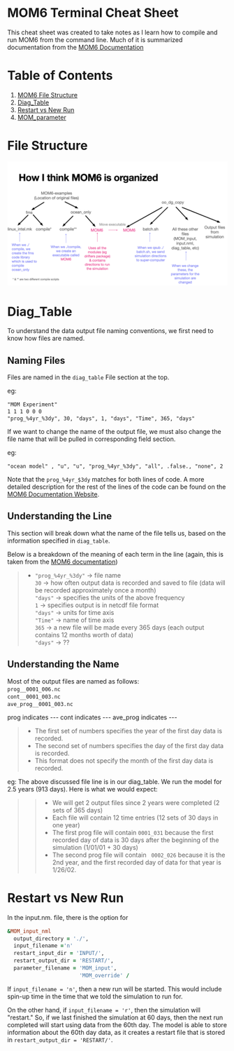 # MOM6 Terminal Cheat Sheet
This cheat sheet was created to take notes as I learn how to compile and run MOM6 from the command line. Much of it is summarized documentation from the [MOM6 Documentation]((https://mom6.readthedocs.io/en/main/api/generated/pages/Diagnostics.html))

# Table of Contents
1. [MOM6 File Structure](File-Structure)
2. [Diag_Table](Diag_Table)
3. [Restart vs New Run](Restart-vs-New-Run)
4. [MOM_parameter]()


# File Structure
![MOM6_organization.001.jpeg](https://github.com/kailauyeda/mom6_amoc_tropics/blob/main/MOM6_organization.001.jpeg)

# Diag_Table
To understand the data output file naming conventions, we first need to know how files are named.
## Naming Files
Files are named in the ```diag_table``` File section at the top.

eg: 
```
"MOM Experiment"
1 1 1 0 0 0
"prog_%4yr_%3dy", 30, "days", 1, "days", "Time", 365, "days"
```
If we want to change the name of the output file, we must also change the file name that will be pulled in corresponding field section. 

eg:

```
"ocean model" , "u", "u", "prog_%4yr_%3dy", "all", .false., "none", 2
```
Note that the ``` prog_%4yr_$3dy ``` matches for both lines of code. A more detailed description for the rest of the lines of the code can be found on the [MOM6 Documentation Website](https://mom6.readthedocs.io/en/main/api/generated/pages/Diagnostics.html). 

## Understanding the Line 
This section will break down what the name of the file tells us, based on the information specified in ```diag_table```.

Below is a breakdown of the meaning of each term in the line (again, this is taken from the [MOM6 documentation](https://mom6.readthedocs.io/en/main/api/generated/pages/Diagnostics.html))

>- ``` "prog_%4yr_%3dy" ``` &rarr; file name \
``` 30 ``` &rarr; how often output data is recorded and saved to file (data will be recorded approximately once a month)\
``` "days" ``` &rarr; specifies the units of the above frequency \
``` 1 ``` &rarr; specifies output is in netcdf file format \
``` "days" ``` &rarr; units for time axis \
``` "Time" ``` &rarr; name of time axis \
``` 365 ``` &rarr; a new file will be made every 365 days (each output contains 12 months worth of data) \
``` "days" ``` &rarr; ??

## Understanding the Name
Most of the output files are named as follows:\
```prog__0001_006.nc```\
```cont__0001_003.nc```\
```ave_prog__0001_003.nc```

prog indicates ---
cont indicates ---
ave_prog indicates ---

>- The first set of numbers specifies the year of the first day data is recorded. 
>- The second set of numbers specifies the day of the first day data is recorded. 
>- This format does not specify the month of the first day data is recorded. 

eg: The above discussed file line is in our diag_table. We run the model for 2.5 years (913 days). Here is what we would expect:

> > - We will get 2 output files since 2 years were completed (2 sets of 365 days)
> > - Each file will contain 12 time entries (12 sets of 30 days in one year)
> > - The first prog file will contain ```0001_031``` because the first recorded day of data is 30 days after the beginning of the simulation (1/01/01 + 30 days)
> > - The second prog file will contain ``` 0002_026``` because it is the 2nd year, and the first recorded day of data for that year is 1/26/02.

# Restart vs New Run
In the input.nm. file, there is the option for 
```ruby
&MOM_input_nml
  output_directory = './',
  input_filename ='n'
  restart_input_dir = 'INPUT/',
  restart_output_dir = 'RESTART/',
  parameter_filename = 'MOM_input',
                       'MOM_override' /
```
If `input_filename = 'n'`, then a new run will be started. This would include spin-up time in the time that we told the simulation to run for. 

On the other hand, if `input_filename = 'r'`, then the simulation will "restart." So, if we last finished the simulation at 60 days, then the next run completed will start using data from the 60th day. The model is able to store information about the 60th day data, as it creates a restart file that is stored in `restart_output_dir = 'RESTART/'`.
